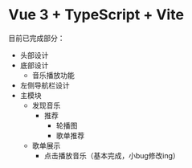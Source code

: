 # Vue 3 + TypeScript + Vite

目前已完成部分：

+ 头部设计
+ 底部设计
  + 音乐播放功能
+ 左侧导航栏设计
+ 主模块
  + 发现音乐
    + 推荐
      + 轮播图
      + 歌单推荐
  + 歌单展示
    + 点击播放音乐（基本完成，小bug修改ing）
